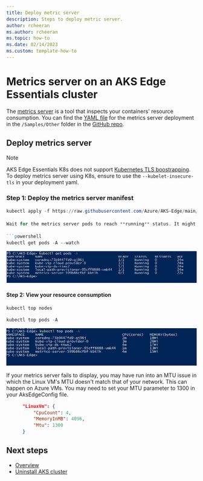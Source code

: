 ```yaml
---
title: Deploy metric server
description: Steps to deploy metric server.
author: rcheeran
ms.author: rcheeran
ms.topic: how-to
ms.date: 02/14/2023
ms.custom: template-how-to
---
```


# Metrics server on an AKS Edge Essentials cluster

The [metrics server](https://github.com/kubernetes-sigs/metrics-server) is a tool that inspects your containers' resource consumption. You can find the [YAML file](https://github.com/Azure/AKS-Edge/blob/main/samples/others/metrics-server.yamls) for the metrics server deployment in the `/Samples/Other` folder in the [GitHub repo](https://github.com/Azure/AKS-Edge/).

## Deploy metrics server

>[!NOTE]
> AKS Edge Essentials K8s does not support [Kubernetes TLS boostrapping](https://kubernetes.io/docs/reference/access-authn-authz/kubelet-tls-bootstrapping/). To deploy metrics server using K8s, ensure to use the `--kubelet-insecure-tls` in your deployment yaml. 

### Step 1: Deploy the metrics server manifest

```powershell
kubectl apply -f https://raw.githubusercontent.com/Azure/AKS-Edge/main/samples/others/metrics-server.yaml

Wait for the metrics server pods to reach **running** status. It might take a few minutes.

```powershell
kubectl get pods -A --watch
```

![Screenshot of results showing metrics pod running.](media/aks-edge/metrics-pod-running.png)

#### Step 2: View your resource consumption

```powershell
kubectl top nodes
```

```powershell
kubectl top pods -A
```

![Screenshot of results showing metrics server installed.](media/aks-edge/metrics-server-installed.png)

If your metrics server fails to display, you may have run into an MTU issue in which the Linux VM's MTU doesn't match that of your network. This can happen on Azure VMs. You may need to set your MTU parameter to 1300 in your AksEdgeConfig file.

 ```json
       "LinuxVm": {
           "CpuCount": 4,
           "MemoryInMB": 4096,
           "Mtu": 1300
       }
   ```

## Next steps

- [Overview](aks-edge-overview.md)
- [Uninstall AKS cluster](aks-edge-howto-uninstall.md)
